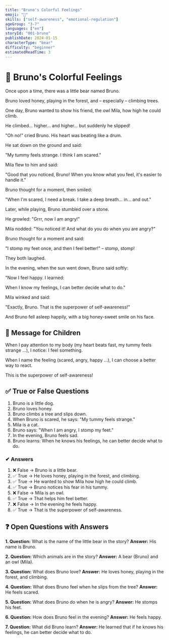 ```yaml
---
title: "Bruno's Colorful Feelings"
emoji: "🐻"
skills: ["self-awareness", "emotional-regulation"]
ageGroup: "3-7"
languages: ["en"]
storyId: "001-bruno"
publishDate: 2024-01-15
characterType: "bear"
difficulty: "beginner"
estimatedReadTime: 3
---
```


# 🐻 Bruno's Colorful Feelings

Once upon a time, there was a little bear named Bruno.

Bruno loved honey, playing in the forest, and – especially – climbing trees.

One day, Bruno wanted to show his friend, the owl Mila, how high he could climb.

He climbed… higher… and higher… but suddenly he slipped!

"Oh no!" cried Bruno. His heart was beating like a drum.

He sat down on the ground and said:

"My tummy feels strange. I think I am scared."

Mila flew to him and said:

"Good that you noticed, Bruno! When you know what you feel, it's easier to handle it."

Bruno thought for a moment, then smiled:

"When I'm scared, I need a break. I take a deep breath… in… and out."

Later, while playing, Bruno stumbled over a stone.

He growled: "Grrr, now I am angry!"

Mila nodded: "You noticed it! And what do you do when you are angry?"

Bruno thought for a moment and said:

"I stomp my feet once, and then I feel better!" – stomp, stomp!

They both laughed.

In the evening, when the sun went down, Bruno said softly:

"Now I feel happy. I learned:

When I know my feelings, I can better decide what to do."

Mila winked and said:

"Exactly, Bruno. That is the superpower of self-awareness!"

And Bruno fell asleep happily, with a big honey-sweet smile on his face.

## 🌟 Message for Children

When I pay attention to my body (my heart beats fast, my tummy feels strange …), I notice: I feel something.

When I name the feeling (scared, angry, happy …), I can choose a better way to react.

This is the superpower of self-awareness!

## ✅ True or False Questions

1. Bruno is a little dog.
2. Bruno loves honey.
3. Bruno climbs a tree and slips down.
4. When Bruno is scared, he says: "My tummy feels strange."
5. Mila is a cat.
6. Bruno says: "When I am angry, I stomp my feet."
7. In the evening, Bruno feels sad.
8. Bruno learns: When he knows his feelings, he can better decide what to do.

### ✔ Answers

1. ❌ False → Bruno is a little bear.
2. ✅ True → He loves honey, playing in the forest, and climbing.
3. ✅ True → He wanted to show Mila how high he could climb.
4. ✅ True → Bruno notices his fear in his tummy.
5. ❌ False → Mila is an owl.
6. ✅ True → That helps him feel better.
7. ❌ False → In the evening he feels happy.
8. ✅ True → That is the superpower of self-awareness.

## ❓ Open Questions with Answers

**1. Question:** What is the name of the little bear in the story?
**Answer:** His name is Bruno.

**2. Question:** Which animals are in the story?
**Answer:** A bear (Bruno) and an owl (Mila).

**3. Question:** What does Bruno love?
**Answer:** He loves honey, playing in the forest, and climbing.

**4. Question:** What does Bruno feel when he slips from the tree?
**Answer:** He feels scared.

**5. Question:** What does Bruno do when he is angry?
**Answer:** He stomps his feet.

**6. Question:** How does Bruno feel in the evening?
**Answer:** He feels happy.

**7. Question:** What did Bruno learn?
**Answer:** He learned that if he knows his feelings, he can better decide what to do.
